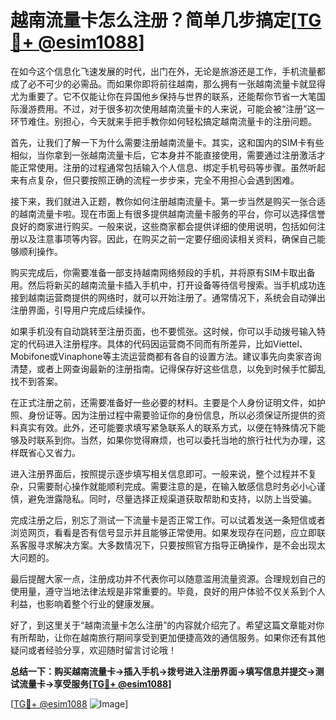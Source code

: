# 越南流量卡怎么注册？简单几步搞定[[TG💪+ @esim1088](https://t.me/s/esim1088)]

在如今这个信息化飞速发展的时代，出门在外，无论是旅游还是工作，手机流量都成了必不可少的必需品。而如果你即将前往越南，那么拥有一张越南流量卡就显得尤为重要了。它不仅能让你在异国他乡保持与世界的联系，还能帮你节省一大笔国际漫游费用。不过，对于很多初次使用越南流量卡的人来说，可能会被“注册”这一环节难住。别担心，今天就来手把手教你如何轻松搞定越南流量卡的注册问题。

首先，让我们了解一下为什么需要注册越南流量卡。其实，这和国内的SIM卡有些相似，当你拿到一张越南流量卡后，它本身并不能直接使用，需要通过注册激活才能正常使用。注册的过程通常包括输入个人信息、绑定手机号码等步骤。虽然听起来有点复杂，但只要按照正确的流程一步步来，完全不用担心会遇到困难。

接下来，我们就进入正题，教你如何注册越南流量卡。第一步当然是购买一张合适的越南流量卡啦。现在市面上有很多提供越南流量卡服务的平台，你可以选择信誉良好的商家进行购买。一般来说，这些商家都会提供详细的使用说明，包括如何注册以及注意事项等内容。因此，在购买之前一定要仔细阅读相关资料，确保自己能够顺利操作。

购买完成后，你需要准备一部支持越南网络频段的手机，并将原有SIM卡取出备用。然后将新买的越南流量卡插入手机中，打开设备等待信号搜索。当手机成功连接到越南运营商提供的网络时，就可以开始注册了。通常情况下，系统会自动弹出注册界面，引导用户完成后续操作。

如果手机没有自动跳转至注册页面，也不要慌张。这时候，你可以手动拨号输入特定的代码进入注册程序。具体的代码因运营商不同而有所差异，比如Viettel、Mobifone或Vinaphone等主流运营商都有各自的设置方法。建议事先向卖家咨询清楚，或者上网查询最新的注册指南。记得保存好这些信息，以免到时候手忙脚乱找不到答案。

在正式注册之前，还需要准备好一些必要的材料。主要是个人身份证明文件，如护照、身份证等。因为注册过程中需要验证你的身份信息，所以必须保证所提供的资料真实有效。此外，还可能要求填写紧急联系人的联系方式，以便在特殊情况下能够及时联系到你。当然，如果你觉得麻烦，也可以委托当地的旅行社代为办理，这样既省心又省力。

进入注册界面后，按照提示逐步填写相关信息即可。一般来说，整个过程并不复杂，只需要耐心操作就能顺利完成。需要注意的是，在输入敏感信息时务必小心谨慎，避免泄露隐私。同时，尽量选择正规渠道获取帮助和支持，以防上当受骗。

完成注册之后，别忘了测试一下流量卡是否正常工作。可以试着发送一条短信或者浏览网页，看看是否有信号显示并且能够正常使用。如果发现存在问题，应立即联系客服寻求解决方案。大多数情况下，只要按照官方指导正确操作，是不会出现太大问题的。

最后提醒大家一点，注册成功并不代表你可以随意滥用流量资源。合理规划自己的使用量，遵守当地法律法规是非常重要的。毕竟，良好的用户体验不仅关系到个人利益，也影响着整个行业的健康发展。

好了，到这里关于“越南流量卡怎么注册”的内容就介绍完了。希望这篇文章能对你有所帮助，让你在越南旅行期间享受到更加便捷高效的通信服务。如果你还有其他疑问或者经验分享，欢迎随时留言讨论哦！

**总结一下：购买越南流量卡→插入手机→拨号进入注册界面→填写信息并提交→测试流量卡→享受服务[[TG💪+ @esim1088](https://t.me/s/esim1088)]**

[[TG💪+ @esim1088](https://t.me/s/esim1088) ![Image](https://i.postimg.cc/4NQfJmqS/Snipaste-2025-05-13-00-14-12.png)]